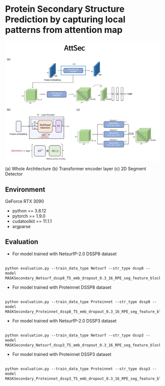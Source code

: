 # **Protein Secondary Structure Prediction by capturing local patterns from attention map**


![jpg_1](./img/AttSec.jpg)

(a) Whole Architecture
(b) Transformer encoder layer
(c) 2D Segment Detector

## **Environment**
  
GeForce RTX 3090
- python == 3.8.12
- pytorch == 1.9.0
- cudatoolkit == 11.1.1
- argparse


## **Evaluation**
- For model trained with NetsurfP-2.0 DSSP8 dataset
```

python evaluation.py --train_data_type Netsurf --str_type dssp8 --model MASKSecondary_Netsurf_dssp8_T5_emb_dropout_0.3_16_RPE_seg_feature_block3.jit.pt

```

- For model trained with Proteinnet DSSP8 dataset
```

python evaluation.py --train_data_type Proteinnet --str_type dssp8 --model MASKSecondary_Proteinnet_dssp8_T5_emb_dropout_0.3_16_RPE_seg_feature_block3.jit.pt

```

- For model trained with NetsurfP-2.0 DSSP3 dataset
```

python evaluation.py --train_data_type Netsurf --str_type dssp3 --model MASKSecondary_Netsurf_dssp3_T5_emb_dropout_0.3_16_RPE_seg_feature_block3.jit.pt

```

- For model trained with Proteinnet DSSP3 dataset
```

python evaluation.py --train_data_type Proteinnet --str_type dssp3 --model MASKSecondary_Proteinnet_dssp3_T5_emb_dropout_0.3_16_RPE_seg_feature_block3.jit.pt

```
